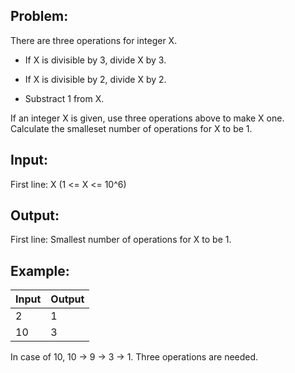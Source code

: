 Problem:
----------
There are three operations for integer X.

* If X is divisible by 3, divide X by 3.

* If X is divisible by 2, divide X by 2.

* Substract 1 from X.

If an integer X is given, use three operations above to make X one. Calculate the smalleset number of operations for X to be 1.

Input:
----
First line: X (1 <= X <= 10^6)

Output:
------
First line: Smallest number of operations for X to be 1.


Example:
--------
Input | Output
------|-------
2 | 1
10 | 3

In case of 10, 10 -> 9 -> 3 -> 1. Three operations are needed.
